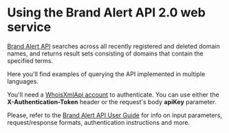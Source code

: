 # Using the Brand Alert API 2.0 web service

[Brand Alert API](https://brand-alert-api.whoisxmlapi.com) searches 
across all recently registered and deleted domain names, and returns result 
sets consisting of domains that contain the specified terms.

Here you'll find examples of querying the API implemented in multiple
languages.

You'll need a
[WhoisXmlApi account](https://brand-alert-api.whoisxmlapi.com/signup) to
authenticate.
You can use either the **X-Authentication-Token** header or the request's body
**apiKey** parameter.

Please, refer to the
[Brand Alert API User Guide](https://brand-alert-api.whoisxmlapi.com/docs) for
info on input parameters, request/response formats, authentication
instructions and more.